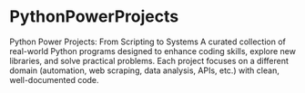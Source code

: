 # PythonPowerProjects
Python Power Projects: From Scripting to Systems A curated collection of real-world Python programs designed to enhance coding skills, explore new libraries, and solve practical problems. Each project focuses on a different domain (automation, web scraping, data analysis, APIs, etc.) with clean, well-documented code.
